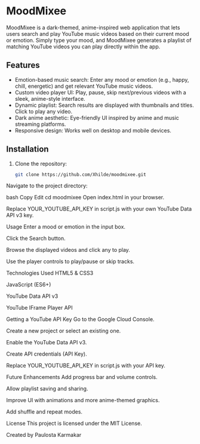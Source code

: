 # MoodMixee

MoodMixee is a dark-themed, anime-inspired web application that lets users search and play YouTube music videos based on their current mood or emotion. Simply type your mood, and MoodMixee generates a playlist of matching YouTube videos you can play directly within the app.

## Features

- Emotion-based music search: Enter any mood or emotion (e.g., happy, chill, energetic) and get relevant YouTube music videos.
- Custom video player UI: Play, pause, skip next/previous videos with a sleek, anime-style interface.
- Dynamic playlist: Search results are displayed with thumbnails and titles. Click to play any video.
- Dark anime aesthetic: Eye-friendly UI inspired by anime and music streaming platforms.
- Responsive design: Works well on desktop and mobile devices.


## Installation

1. Clone the repository:

   ```bash
   git clone https://github.com/Xhilde/moodmixee.git

   
Navigate to the project directory:

bash
Copy
Edit
cd moodmixee
Open index.html in your browser.

Replace YOUR_YOUTUBE_API_KEY in script.js with your own YouTube Data API v3 key.

Usage
Enter a mood or emotion in the input box.

Click the Search button.

Browse the displayed videos and click any to play.

Use the player controls to play/pause or skip tracks.

Technologies Used
HTML5 & CSS3

JavaScript (ES6+)

YouTube Data API v3

YouTube IFrame Player API

Getting a YouTube API Key
Go to the Google Cloud Console.

Create a new project or select an existing one.

Enable the YouTube Data API v3.

Create API credentials (API Key).

Replace YOUR_YOUTUBE_API_KEY in script.js with your API key.

Future Enhancements
Add progress bar and volume controls.

Allow playlist saving and sharing.

Improve UI with animations and more anime-themed graphics.

Add shuffle and repeat modes.

License
This project is licensed under the MIT License.

Created by Paulosta Karmakar
